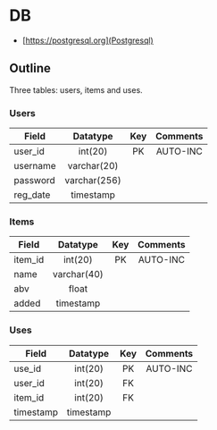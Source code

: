 # DB
* [https://postgresql.org](Postgresql)

## Outline
Three tables: users, items and uses.

### Users
| Field         | Datatype      | Key | Comments |
| ------------- |:-------------:|:---:|:--------:|
| user\_id      | int(20)       | PK  | AUTO-INC |
| username      | varchar(20)   |     |          |
| password      | varchar(256)  |     |          |
| reg\_date     | timestamp     |     |          |

### Items
| Field         | Datatype      | Key | Comments |
| ------------- |:-------------:|:---:|:--------:|
| item\_id      | int(20)       | PK  | AUTO-INC |
| name          | varchar(40)   |     |          |
| abv           | float         |     |          |
| added         | timestamp     |     |          |

### Uses
| Field         | Datatype      | Key | Comments |
| ------------- |:-------------:|:---:|:--------:|
| use\_id       | int(20)       | PK  | AUTO-INC |
| user\_id      | int(20)       | FK  |          |
| item\_id      | int(20)       | FK  |          |
| timestamp     | timestamp     |     |          |
